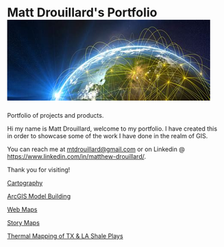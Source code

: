 # Matt Drouillard's Portfolio         ![alt text](https://github.com/mdrouillard1984/Matt-Portfolio/blob/main/Connected.jpg "Credit: www.rti.org")
Portfolio of projects and products.

Hi my name is Matt Drouillard, welcome to my portfolio. I have created this in order to showcase some of the work I have done in the realm of GIS. 

You can reach me at mtdrouillard@gmail.com or on Linkedin @ https://www.linkedin.com/in/matthew-drouillard/.

Thank you for visiting!

[Cartography](https://github.com/mdrouillard1984/Matt-Portfolio/tree/main/Cartography)

[ArcGIS Model Building](https://github.com/mdrouillard1984/Matt-Portfolio/tree/main/Model%20Building)

[Web Maps]()

[Story Maps](https://github.com/mdrouillard1984/Matt-Portfolio/tree/main/Story%20Maps)

[Thermal Mapping of TX & LA Shale Plays](https://github.com/mdrouillard1984/Matt-Portfolio/tree/main/Thermal%20Mapping)
